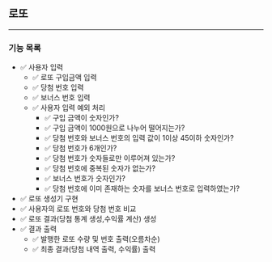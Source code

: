 ## 로또

---

### 기능 목록

- ✅ 사용자 입력
    - ✅ 로또 구입금액 입력
    - ✅ 당첨 번호 입력
    - ✅ 보너스 번호 입력
    - ✅ 사용자 입력 예외 처리
        - ✅ 구입 금액이 숫자인가?
        - ✅ 구입 금액이 1000원으로 나누어 떨어지는가?
        - ✅ 당첨 번호와 보너스 번호의 입력 값이 1이상 45이하 숫자인가?
        - ✅ 당첨 번호가 6개인가?
        - ✅ 당첨 번호가 숫자들로만 이루어져 있는가?
        - ✅ 당첨 번호에 중복된 숫자가 없는가?
        - ✅ 보너스 번호가 숫자인가?
        - ✅ 당첨 번호에 이미 존재하는 숫자를 보너스 번호로 입력하였는가?
- ✅ 로또 생성기 구현
- ✅ 사용자의 로또 번호와 당첨 번호 비교
- ✅ 로또 결과(당첨 통계 생성,수익률 계산) 생성
- ✅ 결과 출력
    - ✅ 발행한 로또 수량 및 번호 출력(오름차순)
    - ✅ 최종 결과(당첨 내역 출력, 수익률) 출력
    